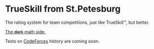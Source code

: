 # TrueSkill from St.Petesburg

The rating system for team competitions, just like TrueSkill™, but better.

[The ~~dark~~ math side.](https://logic.pdmi.ras.ru/~sergey/papers/NS11_Ratings.pdf)

Tests on [CodeForces](https://codeforces.com) history are coming soon.
